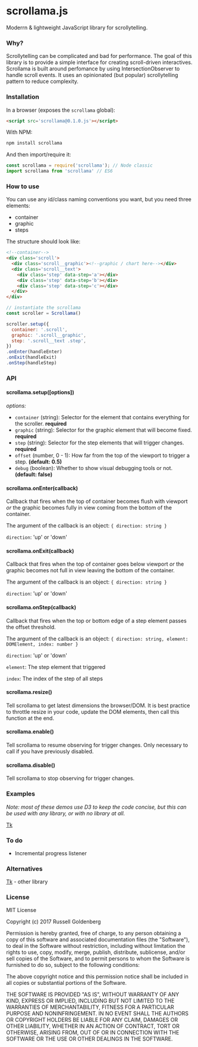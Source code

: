 # scrollama.js

Moderrn & lightweight JavaScript library for scrollytelling.

### Why?

Scrollytelling can be complicated and bad for performance. The goal of this library is to provide a simple interface for creating scroll-driven interactives. Scrollama is built around perfomance by using IntersectionObserver to handle scroll events. It uses an opinionated (but popular) scrollytelling pattern to reduce complexity.


### Installation

In a browser (exposes the `scrollama` global):

```html
<script src='scrollama@0.1.0.js'></script>
```

With NPM:

```sh
npm install scrollama
```

And then import/require it:

```js
const scrollama = require('scrollama'); // Node classic
import scrollama from 'scrollama' // ES6
```

### How to use

You can use any id/class naming conventions you want, but you need three elements: 

* container
* graphic
* steps

The structure should look like:
```html
<!--container-->
<div class='scroll'>
  <div class='scroll__graphic'><!--graphic / chart here--></div>
  <div class='scroll__text'>
    <div class='step' data-step='a'></div>
    <div class='step' data-step='b'></div>
    <div class='step' data-step='c'></div>
  </div>
</div>
```

```js
// instantiate the scrollama
const scroller = Scrollama()

scroller.setup({
  container: '.scroll',
  graphic: '.scroll__graphic',
  step: '.scroll__text .step',
})
.onEnter(handleEnter)
.onExit(handleExit)
.onStep(handleStep)
```

### API

#### scrollama.setup([options])

*options:*
* `container` (string): Selector for the element that contains everything for the scroller. **required**
* `graphic` (string): Selector for the graphic element that will become fixed. **required**
* `step` (string): Selector for the step elements that will trigger changes. **required**
* `offset` (number, 0 - 1): How far from the top of the viewport to trigger a step. **(default: 0.5)**
* `debug` (boolean): Whether to show visual debugging tools or not. **(default: false)**

#### scrollama.onEnter(callback)

Callback that fires when the top of container becomes flush with viewport *or* the graphic becomes fully in view coming from the bottom of the container.

The argument of the callback is an object:
`{ direction: string }`

`direction`: 'up' or 'down'

#### scrollama.onExit(callback)

Callback that fires when the top of container goes below viewport *or* the graphic becomes not full in view leaving the bottom of the container.

The argument of the callback is an object:
`{ direction: string }`

`direction`: 'up' or 'down'

#### scrollama.onStep(callback)

Callback that fires when the top or bottom edge of a step element passes the offset threshold.

The argument of the callback is an object:
`{ direction: string, element: DOMElement, index: number }`

`direction`: 'up' or 'down'

`element`: The step element that triggered

`index`: The index of the step of all steps

#### scrollama.resize()

Tell scrollama to get latest dimensions the browser/DOM. It is best practice to throttle resize in your code, update the DOM elements, then call this function at the end.

#### scrollama.enable()

Tell scrollama to resume observing for trigger changes. Only necessary to call if you have previously disabled.

#### scrollama.disable()

Tell scrollama to stop observing for trigger changes.

### Examples

*Note: most of these demos use D3 to keep the code concise, but this can be used with any library, or with no library at all.*

[Tk](https://russellgoldenberg.github.io/scrollama/demos/tk.html)

### To do

* Incremental progress listener

### Alternatives

[Tk](https://tk) - other library

### License

MIT License

Copyright (c) 2017 Russell Goldenberg

Permission is hereby granted, free of charge, to any person obtaining a copy of this software and associated documentation files (the "Software"), to deal in the Software without restriction, including without limitation the rights to use, copy, modify, merge, publish, distribute, sublicense, and/or sell copies of the Software, and to permit persons to whom the Software is furnished to do so, subject to the following conditions:

The above copyright notice and this permission notice shall be included in all copies or substantial portions of the Software.

THE SOFTWARE IS PROVIDED "AS IS", WITHOUT WARRANTY OF ANY KIND, EXPRESS OR IMPLIED, INCLUDING BUT NOT LIMITED TO THE WARRANTIES OF MERCHANTABILITY, FITNESS FOR A PARTICULAR PURPOSE AND NONINFRINGEMENT. IN NO EVENT SHALL THE AUTHORS OR COPYRIGHT HOLDERS BE LIABLE FOR ANY CLAIM, DAMAGES OR OTHER LIABILITY, WHETHER IN AN ACTION OF CONTRACT, TORT OR OTHERWISE, ARISING FROM, OUT OF OR IN CONNECTION WITH THE SOFTWARE OR THE USE OR OTHER DEALINGS IN THE SOFTWARE.